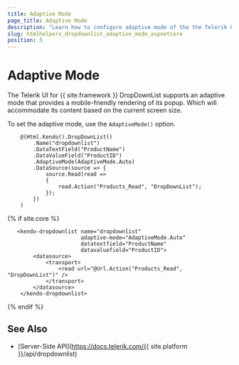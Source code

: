 ```yaml
---
title: Adaptive Mode
page_title: Adaptive Mode
description: "Learn how to configure adaptive mode of the the Telerik UI DropDownList component for {{ site.framework }}."
slug: htmlhelpers_dropdownlist_adaptive_mode_aspnetcore
position: 5
---
```


# Adaptive Mode

The Telerik UI for {{ site.framework }} DropDownList supports an adaptive mode that provides a mobile-friendly rendering of its popup. Which will accommodate its content based on the current screen size.

To set the adaptive mode, use the `AdaptiveMode()` option.

```HtmlHelper
    @(Html.Kendo().DropDownList()
        .Name("dropdownlist")
        .DataTextField("ProductName")
        .DataValueField("ProductID")
        .AdaptiveMode(AdaptiveMode.Auto)
        .DataSource(source => {
            source.Read(read =>
            {
                read.Action("Products_Read", "DropDownList");
            });
        })
    )
```
{% if site.core %}
```TagHelper
   <kendo-dropdownlist name="dropdownlist"
                       adaptive-mode="AdaptiveMode.Auto"
                       datatextfield="ProductName"
                       datavaluefield="ProductID">
        <datasource>
            <transport>
                <read url="@Url.Action("Products_Read", "DropDownList")" />
            </transport>
        </datasource>
    </kendo-dropdownlist>
```
{% endif %}

## See Also

* [Server-Side API](https://docs.telerik.com/{{ site.platform }}/api/dropdownlist)